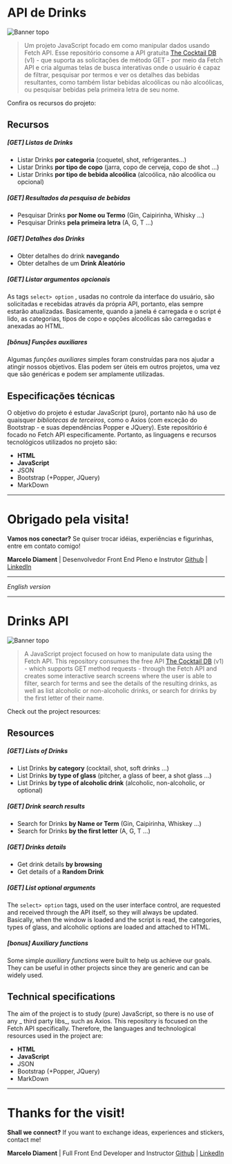# API de Drinks

![Banner topo][Banner topo]

> Um projeto JavaScript focado em como manipular dados usando Fetch API.
> Esse repositório consome a API gratuita [The Cocktail DB](https://www.thecocktaildb.com/api.php) (v1) -
> que suporta as solicitações de método GET - por meio da Fetch API e cria algumas telas de busca interativas
> onde o usuário é capaz de filtrar, pesquisar por termos e ver os detalhes das bebidas resultantes, como também
> listar bebidas alcoólicas ou não alcoólicas, ou pesquisar bebidas pela primeira letra de seu nome.

Confira os recursos do projeto:

## Recursos

##### [GET] Listas de Drinks

* Listar Drinks **por categoria** (coquetel, shot, refrigerantes...)
* Listar Drinks **por tipo de copo** (jarra, copo de cerveja, copo de shot ...)
* Listar Drinks **por tipo de bebida alcoólica** (alcoólica, não alcoólica ou opcional)

##### [GET] Resultados da pesquisa de bebidas

* Pesquisar Drinks **por Nome ou Termo** (Gin, Caipirinha, Whisky ...)
* Pesquisar Drinks **pela primeira letra** (A, G, T ...)

##### [GET] Detalhes dos Drinks

* Obter detalhes do drink **navegando**
* Obter detalhes de um **Drink Aleatório**

##### [GET] Listar argumentos opcionais

As tags `select> option` , usadas no controle da interface do usuário, são solicitadas e recebidas através da própria API, portanto, elas sempre estarão atualizadas.
Basicamente, quando a janela é carregada e o script é lido, as categorias, tipos de copo e opções alcoólicas são carregadas e anexadas ao HTML.

##### [bônus] Funções auxiliares

Algumas _funções auxiliares_ simples foram construídas para nos ajudar a atingir nossos objetivos. Elas podem ser úteis em outros projetos, uma vez que são genéricas e podem ser amplamente utilizadas.

## Especificações técnicas

O objetivo do projeto é estudar JavaScript (puro), portanto não há uso de quaisquer _bibliotecas de terceiros_, como o Axios (com exceção do Bootstrap - e suas dependências Popper e JQuery).
Este repositório é focado no Fetch API especificamente. Portanto, as linguagens e recursos tecnológicos utilizados no projeto são:

* **HTML**
* **JavaScript**
* JSON
* Bootstrap (+Popper, JQuery)
* MarkDown

___

# Obrigado pela visita!

**Vamos nos conectar?**
Se quiser trocar idéias, experiências e figurinhas, entre em contato comigo!

**Marcelo Diament** | Desenvolvedor Front End Pleno e Instrutor
[Github][Github] | [LinkedIn][LinkedIn]

___

_English version_
___

# Drinks API

![Banner topo][Banner topo]

> A JavaScript project focused on how to manipulate data using the Fetch API.
> This repository consumes the free API [The Cocktail DB](https://www.thecocktaildb.com/api.php) (v1) -
> which supports GET method requests - through the Fetch API and creates some interactive search screens
> where the user is able to filter, search for terms and see the details of the resulting drinks, as well as
> list alcoholic or non-alcoholic drinks, or search for drinks by the first letter of their name.

Check out the project resources:

## Resources

##### [GET] Lists of Drinks

* List Drinks **by category** (cocktail, shot, soft drinks ...)
* List Drinks **by type of glass** (pitcher, a glass of beer, a shot glass ...)
* List Drinks **by type of alcoholic drink** (alcoholic, non-alcoholic, or optional)

##### [GET] Drink search results

* Search for Drinks **by Name or Term** (Gin, Caipirinha, Whiskey ...)
* Search for Drinks **by the first letter** (A, G, T ...)

##### [GET] Drinks details

* Get drink details **by browsing**
* Get details of a **Random Drink**

##### [GET] List optional arguments

The `select> option` tags, used on the user interface control, are requested and received through the API itself, so they will always be updated.
Basically, when the window is loaded and the script is read, the categories, types of glass, and alcoholic options are loaded and attached to HTML.

##### [bonus] Auxiliary functions

Some simple _auxiliary functions_ were built to help us achieve our goals. They can be useful in other projects since they are generic and can be widely used.

## Technical specifications

The aim of the project is to study (pure) JavaScript, so there is no use of any _ third party libs_, such as Axios.
This repository is focused on the Fetch API specifically. Therefore, the languages ​​and technological resources used in the project are:

* **HTML**
* **JavaScript**
* JSON
* Bootstrap (+Popper, JQuery)
* MarkDown

___

# Thanks for the visit!

**Shall we connect?**
If you want to exchange ideas, experiences and stickers, contact me!

**Marcelo Diament** | Full Front End Developer and Instructor
[Github][Github] | [LinkedIn][LinkedIn]

[//]: # 

[Github]: <https://github.com/Marcelo-Diament>
[LinkedIn]: <https://linkedin.com/in/marcelodiament>
[Banner topo]: <https://media.gazetadopovo.com.br/bomgourmet/2019/01/capa-coqueteis-floripa-5ec8cb10.jpg>
[Figma]: <https://figma.com>
[Insomnia]: <https://insomnia.rest/download/#windows>
[node]: <https://nodejs.org>
[npm]: <https://www.npmjs.com/>
[notion]: <https://www.notion.so/>
[Postman]: <https://www.postman.com/>
[React]: <https://github.com/facebook/react>
[ReactDOM]: <https://github.com/facebook/react/tree/master/packages/react-dom>
[ReactJS]: <https://pt-br.reactjs.org/>
[React Native]: <https://reactnative.dev/>
[TypeScript]: <https://www.typescriptlang.org/>
